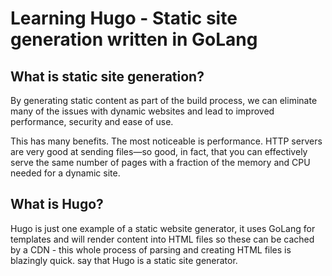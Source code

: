 # Learning Hugo - Static site generation written in GoLang

## What is static site generation?

By generating static content as part of the build process, we can eliminate many of the issues with dynamic websites
and lead to improved performance, security and ease of use.

This has many benefits. The most noticeable is performance. HTTP servers are very good at sending files—so good, in fact, that you can effectively serve the same number of pages with a fraction of the memory and CPU needed for a dynamic site.

## What is Hugo?

Hugo is just one example of a static website generator, it uses GoLang for templates and will render content into HTML files so these can be cached by a CDN - this whole process of parsing and creating HTML files is blazingly quick.
 say that Hugo is a static site generator.